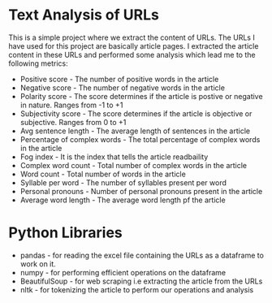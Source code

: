 
# Text Analysis of URLs

This is a simple project where we extract the content of URLs. The URLs I have used for this project are basically article pages. I extracted the article content in these URLs and performed some analysis which lead me to the following metrics:

- Positive score - The number of positive words in the article
- Negative score - The number of negative words in the article
- Polarity score - The score determines if the article is postive or negative in nature. Ranges from -1 to +1
- Subjectivity score - The score determines if the article is objective or subjective. Ranges from 0 to +1
- Avg sentence length - The average length of sentences in the article
- Percentage of complex words - The total percentage of complex words in the article
- Fog index - It is the index that tells the article readbaility
- Complex word count - Total number of complex words in the article
- Word count - Total number of words in the article
- Syllable per word - The number of syllables present per word
- Personal pronouns - Number of personal pronouns present in the article
- Average word length - The average word length pf the article

# Python Libraries 

- pandas - for reading the excel file containing the URLs as a dataframe to work on it.
- numpy - for performing efficient operations on the dataframe
- BeautifulSoup - for web scraping i.e extracting the article from the URLs
- nltk -  for tokenizing the article to perform our operations and analysis
